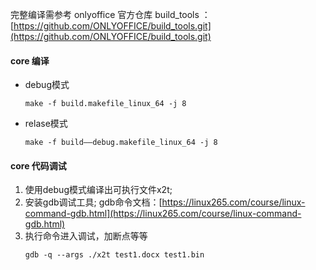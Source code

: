 完整编译需参考 onlyoffice 官方仓库 build_tools ： [https://github.com/ONLYOFFICE/build_tools.git](https://github.com/ONLYOFFICE/build_tools.git)

#### core 编译

* debug模式
  ```
  make -f build.makefile_linux_64 -j 8
  ```
* relase模式
  ```
  make -f build——debug.makefile_linux_64 -j 8
  ```

#### core 代码调试

1. 使用debug模式编译出可执行文件x2t;
2. 安装gdb调试工具; gdb命令文档：[https://linux265.com/course/linux-command-gdb.html](https://linux265.com/course/linux-command-gdb.html)
3. 执行命令进入调试，加断点等等
   ```
   gdb -q --args ./x2t test1.docx test1.bin
   ```
